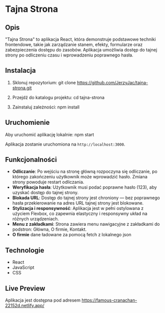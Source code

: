 # Tajna Strona

## Opis

"Tajna Strona" to aplikacja React, która demonstruje podstawowe techniki frontendowe, takie jak zarządzanie stanem, efekty, formularze oraz zabezpieczenia dostępu do zasobów. Aplikacja umożliwia dostęp do tajnej strony po odliczeniu czasu i wprowadzeniu poprawnego hasła.

## Instalacja

1. Sklonuj repozytorium:
   git clone https://github.com/JerzyJac/tajna-strona.git

2. Przejdź do katalogu projektu:
   cd tajna-strona

3. Zainstaluj zależności:
   npm install

## Uruchomienie

Aby uruchomić aplikację lokalnie:
npm start

Aplikacja zostanie uruchomiona na `http://localhost:3000`.

## Funkcjonalności

- **Odliczanie**: Po wejściu na stronę główną rozpoczyna się odliczanie, po którego zakończeniu użytkownik może wprowadzić hasło. Zmiana strony powoduje restart odliczania.
- **Weryfikacja hasła**: Użytkownik musi podać poprawne hasło (123), aby uzyskać dostęp do tajnej strony.
- **Blokada URL**: Dostęp do tajnej strony jest chroniony — bez poprawnego hasła przekierowanie na adres URL tajnej strony jest blokowane.
- **Stylizacja i responsywność**: Aplikacja jest w pełni ostylowana z użyciem Flexbox, co zapewnia elastyczny i responsywny układ na różnych urządzeniach.
- **Menu z zakładkami**: Strona zawiera menu nawigacyjne z zakładkami do podstron: Główna, O firmie, Kontakt.
- **O firmie** dane ładowane za pomocą fetch z lokalnego json

## Technologie

- React
- JavaScript
- CSS

## Live Preview

Aplikacja jest dostępna pod adresem https://famous-cranachan-22152d.netlify.app/
